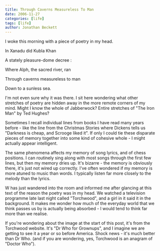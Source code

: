 ```yaml
---
title: Through Caverns Measureless To Man
date: 2006-11-27
categories: [life]
tags: [life]
author: Jonathan Beckett
---
```


I woke this morning with a piece of poetry in my head.

In Xanadu did Kubla Khan

A stately pleasure-dome decree :

Where Alph, the sacred river, ran

Through caverns measureless to man

Down to a sunless sea.

I'm not even sure why it was there. I sit here wondering what other stretches of poetry are hidden away in the more remote corners of my mind. Might I know the whole of Jabberwock? Entire stretches of "The Iron Man" by Ted Hughes?

Sometimes I recall individual lines from books I have read many years before - like the line from the Christmas Stories where Dickens tells us "Darkness is cheap, and Scrooge liked it". If only I could tie these disparate pieces of memory together into some kind of cohesive whole - I might actually appear intelligent.

The same phenomena affects my memory of song lyrics, and of chess positions. I can routinely sing along with most songs through the first few lines, but then my memory dries up. It's bizarre - the memory is obviously there, it's just not wired up correctly. I've often wondered if my memory is more atuned to music than words. I typically listen far more closely to the melody than the lyrics.

W has just wandered into the room and informed me after glancing at this text of the reason the poetry was in my head. We watched a television programme late last night called "Torchwood", and a girl in it said it in the background. It makes me wonder how much of the everyday world that we think passes us by is actually being absorbed - I would tend to think far more than we realise.

If you're wondering about the image at the start of this post, it's from the Torchwood website. It's "Dr Who for Grownups", and I imagine we are getting to see it a year or so before America. Shock news - it's much better than Dr Who. (and if you are wondering, yes, Torchwood is an anagram of "Doctor Who").
